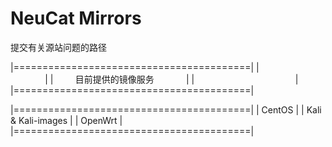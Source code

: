 # NeuCat Mirrors
提交有关源站问题的路径

|=========================================|
|                                         | 
|          目前提供的镜像服务               |
|                                         |
|=========================================|

|=========================================|
|                 CentOS                  |
|           Kali & Kali-images            |
|                 OpenWrt                 |          
|=========================================|
